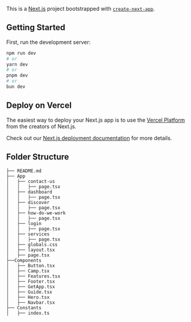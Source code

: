 This is a [Next.js](https://nextjs.org) project bootstrapped with [`create-next-app`](https://nextjs.org/docs/app/api-reference/cli/create-next-app).

## Getting Started

First, run the development server:

```bash
npm run dev
# or
yarn dev
# or
pnpm dev
# or
bun dev
```

## Deploy on Vercel

The easiest way to deploy your Next.js app is to use the [Vercel Platform](https://vercel.com/new?utm_medium=default-template&filter=next.js&utm_source=create-next-app&utm_campaign=create-next-app-readme) from the creators of Next.js.

Check out our [Next.js deployment documentation](https://nextjs.org/docs/app/building-your-application/deploying) for more details.



## Folder Structure

```
├── README.md
├── App
│   ├── contact-us
│   │   ├── page.tsx
│   ├── dashboard
│   │   ├── page.tsx
│   ├── discover
│   │   ├── page.tsx
│   ├── how-do-we-work
│   │   ├── page.tsx
│   ├── login
│   │   ├── page.tsx
│   ├── services
│   │   ├── page.tsx
│   ├── globals.css
│   ├── layout.tsx
│   ├── page.tsx
├──Components
│   ├── Button.tsx
│   ├── Camp.tsx
│   ├── Features.tsx
│   ├── Footer.tsx
│   ├── GetApp.tsx
│   ├── Guide.tsx
│   ├── Hero.tsx
│   ├── Navbar.tsx
├── Constants
│   ├── index.ts
